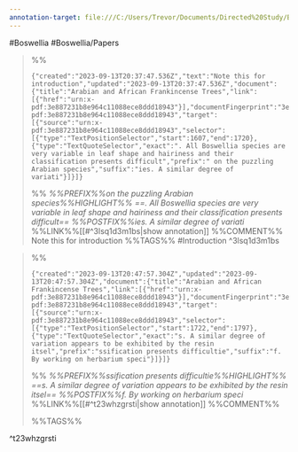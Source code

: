 ```yaml
---
annotation-target: file:///C:/Users/Trevor/Documents/Directed%20Study/Boswellia%20Papers/Hepper-ArabianAfricanFrankincense-1969.pdf
---
```

#Boswellia #Boswellia/Papers

>%%
>```annotation-json
>{"created":"2023-09-13T20:37:47.536Z","text":"Note this for introduction","updated":"2023-09-13T20:37:47.536Z","document":{"title":"Arabian and African Frankincense Trees","link":[{"href":"urn:x-pdf:3e887231b8e964c11088ece8ddd18943"}],"documentFingerprint":"3e887231b8e964c11088ece8ddd18943"},"uri":"urn:x-pdf:3e887231b8e964c11088ece8ddd18943","target":[{"source":"urn:x-pdf:3e887231b8e964c11088ece8ddd18943","selector":[{"type":"TextPositionSelector","start":1607,"end":1720},{"type":"TextQuoteSelector","exact":". All Boswellia species are very variable in leaf shape and hairiness and their classification presents difficult","prefix":" on the puzzling Arabian species","suffix":"ies. A similar degree of variati"}]}]}
>```
>%%
>*%%PREFIX%%on the puzzling Arabian species%%HIGHLIGHT%% ==. All Boswellia species are very variable in leaf shape and hairiness and their classification presents difficult== %%POSTFIX%%ies. A similar degree of variati*
>%%LINK%%[[#^3lsq1d3m1bs|show annotation]]
>%%COMMENT%%
>Note this for introduction
>%%TAGS%%
>#Introduction
^3lsq1d3m1bs


>%%
>```annotation-json
>{"created":"2023-09-13T20:47:57.304Z","updated":"2023-09-13T20:47:57.304Z","document":{"title":"Arabian and African Frankincense Trees","link":[{"href":"urn:x-pdf:3e887231b8e964c11088ece8ddd18943"}],"documentFingerprint":"3e887231b8e964c11088ece8ddd18943"},"uri":"urn:x-pdf:3e887231b8e964c11088ece8ddd18943","target":[{"source":"urn:x-pdf:3e887231b8e964c11088ece8ddd18943","selector":[{"type":"TextPositionSelector","start":1722,"end":1797},{"type":"TextQuoteSelector","exact":"s. A similar degree of variation appears to be exhibited by the resin itsel","prefix":"ssification presents difficultie","suffix":"f. By working on herbarium speci"}]}]}
>```
>%%
>*%%PREFIX%%ssification presents difficultie%%HIGHLIGHT%% ==s. A similar degree of variation appears to be exhibited by the resin itsel== %%POSTFIX%%f. By working on herbarium speci*
>%%LINK%%[[#^t23whzgrsti|show annotation]]
>%%COMMENT%%
>
>%%TAGS%%
>
^t23whzgrsti
